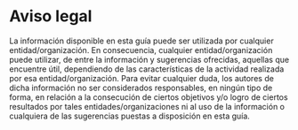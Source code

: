 # Aviso legal

La información disponible en esta guía puede ser utilizada por cualquier entidad/organización. En consecuencia, cualquier entidad/organización puede utilizar, de entre la información y sugerencias ofrecidas, aquellas que encuentre útil, dependiendo de las características de la actividad realizada por esa entidad/organización. Para evitar cualquier duda, los autores de dicha información no ser considerados responsables, en ningún tipo de forma, en relación a la consecución de ciertos objetivos y/o logro de ciertos resultados por tales entidades/organizaciones ni al uso de la información o cualquiera de las sugerencias puestas a disposición en esta guía.

